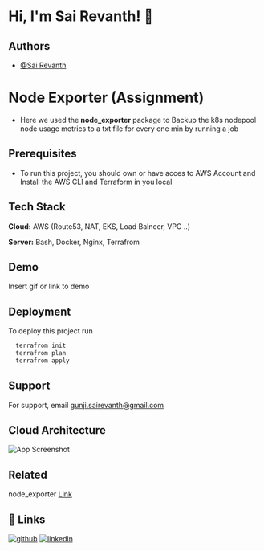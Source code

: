 
# Hi, I'm Sai Revanth! 👋


## Authors

- [@Sai Revanth](https://github.com/gunjisairevanth)


# Node Exporter (Assignment)

- Here we used the **node_exporter** package to Backup the k8s nodepool node usage metrics to a txt file for every one min by running a job







## Prerequisites 
- To run this project, you should own or have acces to AWS Account and Install the AWS CLI and Terraform in you local


## Tech Stack

**Cloud:** AWS (Route53, NAT, EKS, Load Balncer, VPC ..)

**Server:** Bash, Docker, Nginx, Terrafrom


## Demo

Insert gif or link to demo


## Deployment

To deploy this project run

```bash
  terrafrom init
  terrafrom plan
  terrafrom apply 
```


## Support

For support, email gunji.sairevanth@gmail.com 

## Cloud Architecture

![App Screenshot](https://via.placeholder.com/468x300?text=App+Screenshot+Here)


## Related

node_exporter [Link](https://github.com/prometheus/node_exporter)


## 🔗 Links
[![github](https://img.shields.io/badge/my_portfolio-000?style=for-the-badge&logo=github&logoColor=white)](https://github.com/gunjisairevanth)
[![linkedin](https://img.shields.io/badge/linkedin-0A66C2?style=for-the-badge&logo=linkedin&logoColor=white)](https://www.linkedin.com/in/gunjisairevanth/)


